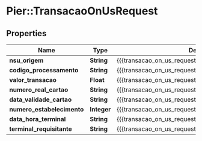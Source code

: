 # Pier::TransacaoOnUsRequest

## Properties
Name | Type | Description | Notes
------------ | ------------- | ------------- | -------------
**nsu_origem** | **String** | {{{transacao_on_us_request_nsu_origem_value}}} | 
**codigo_processamento** | **String** | {{{transacao_on_us_request_codigo_processamento_value}}} | 
**valor_transacao** | **Float** | {{{transacao_on_us_request_valor_transacao_value}}} | 
**numero_real_cartao** | **String** | {{{transacao_on_us_request_numero_real_cartao_value}}} | 
**data_validade_cartao** | **String** | {{{transacao_on_us_request_data_validade_cartao_value}}} | 
**numero_estabelecimento** | **Integer** | {{{transacao_on_us_request_numero_estabelecimento_value}}} | 
**data_hora_terminal** | **String** | {{{transacao_on_us_request_data_hora_terminal_value}}} | 
**terminal_requisitante** | **String** | {{{transacao_on_us_request_terminal_requisitante_value}}} | 


